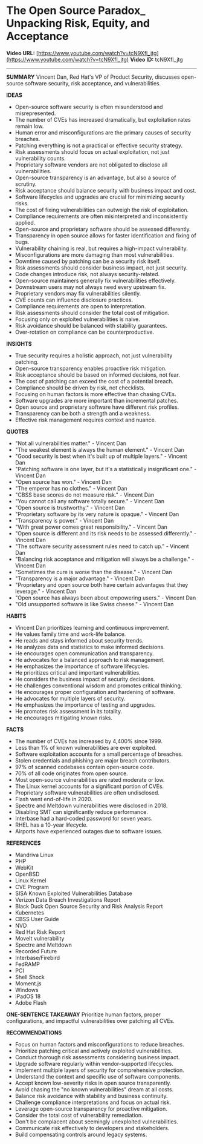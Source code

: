 # The Open Source Paradox_ Unpacking Risk, Equity, and Acceptance

**Video URL:** [https://www.youtube.com/watch?v=tcN9Xfl_jtg](https://www.youtube.com/watch?v=tcN9Xfl_jtg)
**Video ID:** tcN9Xfl_jtg

---

**SUMMARY**
Vincent Dan, Red Hat's VP of Product Security, discusses open-source software security, risk acceptance, and vulnerabilities.

**IDEAS**
* Open-source software security is often misunderstood and misrepresented.
* The number of CVEs has increased dramatically, but exploitation rates remain low.
* Human error and misconfigurations are the primary causes of security breaches.
* Patching everything is not a practical or effective security strategy.
* Risk assessments should focus on actual exploitation, not just vulnerability counts.
* Proprietary software vendors are not obligated to disclose all vulnerabilities.
* Open-source transparency is an advantage, but also a source of scrutiny.
* Risk acceptance should balance security with business impact and cost.
* Software lifecycles and upgrades are crucial for minimizing security risks.
* The cost of fixing vulnerabilities can outweigh the risk of exploitation.
* Compliance requirements are often misinterpreted and inconsistently applied.
* Open-source and proprietary software should be assessed differently.
* Transparency in open source allows for faster identification and fixing of bugs.
* Vulnerability chaining is real, but requires a high-impact vulnerability.
* Misconfigurations are more damaging than most vulnerabilities.
* Downtime caused by patching can be a security risk itself.
* Risk assessments should consider business impact, not just security.
* Code changes introduce risk, not always security-related.
* Open-source maintainers generally fix vulnerabilities effectively.
* Downstream users may not always need every upstream fix.
* Proprietary vendors may fix vulnerabilities silently.
* CVE counts can influence disclosure practices.
* Compliance requirements are open to interpretation.
* Risk assessments should consider the total cost of mitigation.
* Focusing only on exploited vulnerabilities is naive.
* Risk avoidance should be balanced with stability guarantees.
* Over-rotation on compliance can be counterproductive.

**INSIGHTS**
* True security requires a holistic approach, not just vulnerability patching.
* Open-source transparency enables proactive risk mitigation.
* Risk acceptance should be based on informed decisions, not fear.
* The cost of patching can exceed the cost of a potential breach.
* Compliance should be driven by risk, not checklists.
* Focusing on human factors is more effective than chasing CVEs.
* Software upgrades are more important than incremental patches.
* Open source and proprietary software have different risk profiles.
* Transparency can be both a strength and a weakness.
* Effective risk management requires context and nuance.

**QUOTES**
* "Not all vulnerabilities matter." - Vincent Dan
* "The weakest element is always the human element." - Vincent Dan
* "Good security is best when it's built up of multiple layers." - Vincent Dan
* "Patching software is one layer, but it's a statistically insignificant one." - Vincent Dan
* "Open source has won." - Vincent Dan
* "The emperor has no clothes." - Vincent Dan
* "CBSS base scores do not measure risk." - Vincent Dan
* "You cannot call any software totally secure." - Vincent Dan
* "Open source is trustworthy." - Vincent Dan
* "Proprietary software by its very nature is opaque." - Vincent Dan
* "Transparency is power." - Vincent Dan
* "With great power comes great responsibility." - Vincent Dan
* "Open source is different and its risk needs to be assessed differently." - Vincent Dan
* "The software security assessment rules need to catch up." - Vincent Dan
* "Balancing risk acceptance and mitigation will always be a challenge." - Vincent Dan
* "Sometimes the cure is worse than the disease." - Vincent Dan
* "Transparency is a major advantage." - Vincent Dan
* "Proprietary and open source both have certain advantages that they leverage." - Vincent Dan
* "Open source has always been about empowering users." - Vincent Dan
* "Old unsupported software is like Swiss cheese." - Vincent Dan

**HABITS**
* Vincent Dan prioritizes learning and continuous improvement.
* He values family time and work-life balance.
* He reads and stays informed about security trends.
* He analyzes data and statistics to make informed decisions.
* He encourages open communication and transparency.
* He advocates for a balanced approach to risk management.
* He emphasizes the importance of software lifecycles.
* He prioritizes critical and important vulnerabilities.
* He considers the business impact of security decisions.
* He challenges conventional wisdom and promotes critical thinking.
* He encourages proper configuration and hardening of software.
* He advocates for multiple layers of security.
* He emphasizes the importance of testing and upgrades.
* He promotes risk assessment in its totality.
* He encourages mitigating known risks.

**FACTS**
* The number of CVEs has increased by 4,400% since 1999.
* Less than 1% of known vulnerabilities are ever exploited.
* Software exploitation accounts for a small percentage of breaches.
* Stolen credentials and phishing are major breach contributors.
* 97% of scanned codebases contain open-source code.
* 70% of all code originates from open source.
* Most open-source vulnerabilities are rated moderate or low.
* The Linux kernel accounts for a significant portion of CVEs.
* Proprietary software vulnerabilities are often undisclosed.
* Flash went end-of-life in 2020.
* Spectre and Meltdown vulnerabilities were disclosed in 2018.
* Disabling SMT can significantly reduce performance.
* Interbase had a hard-coded password for seven years.
* RHEL has a 10-year lifecycle.
* Airports have experienced outages due to software issues.

**REFERENCES**
* Mandriva Linux
* PHP
* WebKit
* OpenBSD
* Linux Kernel
* CVE Program
* SISA Known Exploited Vulnerabilities Database
* Verizon Data Breach Investigations Report
* Black Duck Open Source Security and Risk Analysis Report
* Kubernetes
* CBSS User Guide
* NVD
* Red Hat Risk Report
* MoveIt vulnerability
* Spectre and Meltdown
* Recorded Future
* Interbase/Firebird
* FedRAMP
* PCI
* Shell Shock
* Moment.js
* Windows
* iPadOS 18
* Adobe Flash

**ONE-SENTENCE TAKEAWAY**
Prioritize human factors, proper configurations, and impactful vulnerabilities over patching all CVEs.

**RECOMMENDATIONS**
* Focus on human factors and misconfigurations to reduce breaches.
* Prioritize patching critical and actively exploited vulnerabilities.
* Conduct thorough risk assessments considering business impact.
* Upgrade software regularly within vendor-supported lifecycles.
* Implement multiple layers of security for comprehensive protection.
* Understand the context and specific use of software components.
* Accept known low-severity risks in open source transparently.
* Avoid chasing the "no known vulnerabilities" dream at all costs.
* Balance risk avoidance with stability and business continuity.
* Challenge compliance interpretations and focus on actual risk.
* Leverage open-source transparency for proactive mitigation.
* Consider the total cost of vulnerability remediation.
* Don't be complacent about seemingly unexploited vulnerabilities.
* Communicate risk effectively to developers and stakeholders.
* Build compensating controls around legacy systems.
